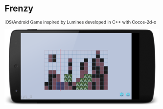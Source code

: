 # Frenzy
iOS/Android Game inspired by Lumines developed in C++ with Cocos-2d-x

![v1 promo image](docs/v1.1_promo.png)
